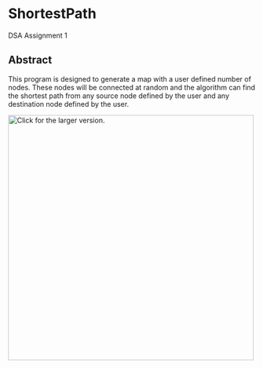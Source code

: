 # ShortestPath
DSA Assignment 1

## Abstract
This program is designed to generate a map with a user defined number of nodes. These nodes will be connected at random and the algorithm can find the shortest path from any source node defined by the user and any destination node defined by the user.

<a href="https://drive.google.com/uc?export=view&id=1Cx-gmoJfx2WLL8gq3DFJ3aT-VIl5rG_H"><img src="https://drive.google.com/uc?export=view&id=1Cx-gmoJfx2WLL8gq3DFJ3aT-VIl5rG_H" style="width: 500px; max-width: 100%; height: auto" title="Click for the larger version." /></a>
